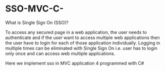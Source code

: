 # SSO-MVC-C-
What is Single Sign On (SSO)?


To access any secured page in a web application, the user needs to authenticate and if the user want to access multiple web applications then the user have to login for each of those application individually.
Logging in multiple times can be eliminated with Single Sign On i.e. user has to login only once and can access web multiple applications.

Here we implement sso in MVC application 4 programmed with C#
